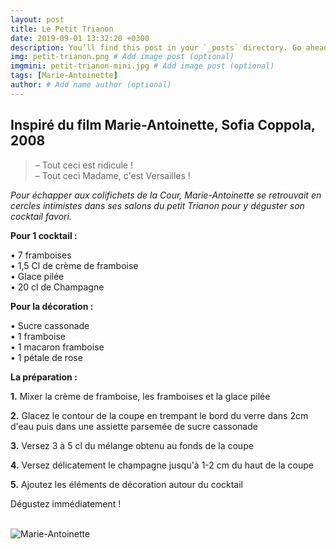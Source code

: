 ```yaml
---
layout: post
title: Le Petit Trianon
date: 2019-09-01 13:32:20 +0300
description: You’ll find this post in your `_posts` directory. Go ahead and edit it and re-build the site to see your changes. # Add post description (optional)
img: petit-trianon.png # Add image post (optional)
imgmini: petit-trianon-mini.jpg # Add image post (optional)
tags: [Marie-Antoinette]
author: # Add name author (optional)
---
```

## Inspiré du film Marie-Antoinette, Sofia Coppola, 2008

>&ndash; Tout ceci est ridicule ! <br> &ndash; Tout ceci Madame, c'est Versailles !

*Pour échapper aux colifichets de la Cour, Marie-Antoinette se retrouvait en cercles intimistes dans ses salons du petit Trianon pour y déguster son cocktail favori.*

**Pour 1 cocktail :**

• 7 framboises<br>
• 1,5 Cl de crème de framboise<br>
• Glace pilée<br>
• 20 cl de Champagne<br>

**Pour la décoration :**

• Sucre cassonade<br>
• 1 framboise<br>
• 1 macaron framboise<br>
• 1 pétale de rose<br>

**La préparation :**

**1.** Mixer la crème de framboise, les framboises et la glace pilée

**2.** Glacez le contour de la coupe en trempant le bord du verre dans 2cm d'eau puis dans une assiette parsemée de sucre cassonade

**3.** Versez 3 à 5 cl du mélange obtenu au fonds de la coupe

**4.** Versez délicatement le champagne jusqu'à 1-2 cm du haut de la coupe

**5.** Ajoutez les éléments de décoration autour du cocktail

Dégustez immédiatement ! <br><br>

![Marie-Antoinette]({{site.baseurl}}/assets/img/petit-trianon-film.jpg)

